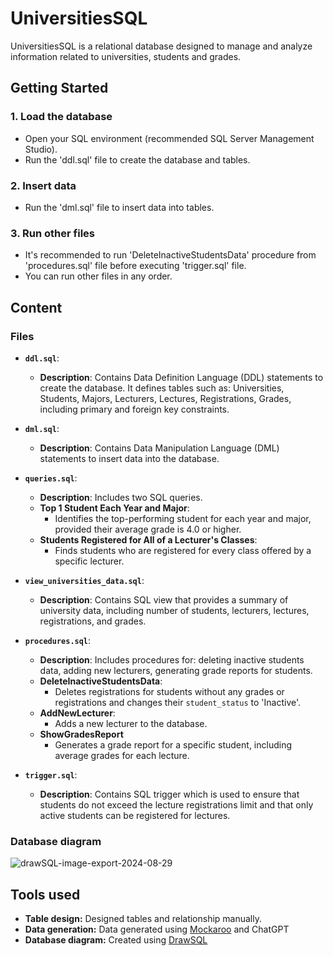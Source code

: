 # UniversitiesSQL
UniversitiesSQL is a relational database designed to manage and analyze information related to universities, students and grades.

## Getting Started

### 1. Load the database
* Open your SQL environment (recommended SQL Server Management Studio).
* Run the 'ddl.sql' file to create the database and tables.

### 2. Insert data
* Run the 'dml.sql' file to insert data into tables.

### 3. Run other files
* It's recommended to run 'DeleteInactiveStudentsData' procedure from 'procedures.sql' file before executing 'trigger.sql' file.
* You can run other files in any order.

## Content

### Files
* **`ddl.sql`**: 
  - **Description**: Contains Data Definition Language (DDL) statements to create the database. It defines tables such as: Universities, Students, Majors, Lecturers, Lectures, Registrations, Grades, including primary and foreign key constraints.

* **`dml.sql`**:
  - **Description**: Contains Data Manipulation Language (DML) statements to insert data into the database.

* **`queries.sql`**:
  - **Description**: Includes two SQL queries.
  - **Top 1 Student Each Year and Major**:
    - Identifies the top-performing student for each year and major, provided their average grade is 4.0 or higher.
  - **Students Registered for All of a Lecturer's Classes**:
    - Finds students who are registered for every class offered by a specific lecturer.


* **`view_universities_data.sql`**:
  - **Description**: Contains SQL view that provides a summary of university data, including number of students, lecturers, lectures, registrations, and grades.

* **`procedures.sql`**:
  - **Description**: Includes procedures for: deleting inactive students data, adding new lecturers, generating grade reports for students.
  - **DeleteInactiveStudentsData**:
    -  Deletes registrations for students without any grades or registrations and changes their `student_status` to 'Inactive'.
  - **AddNewLecturer**:
    - Adds a new lecturer to the database.
  - **ShowGradesReport**
    - Generates a grade report for a specific student, including average grades for each lecture.

* **`trigger.sql`**:
  - **Description**: Contains SQL trigger which is used to ensure that students do not exceed the lecture registrations limit and that only active students can be registered for lectures.



### Database diagram
![drawSQL-image-export-2024-08-29](https://github.com/user-attachments/assets/a410d7b4-a20b-4cc7-bb53-6b32678bc66f)


## Tools used
* **Table design:** Designed tables and relationship manually.
* **Data generation:** Data generated using [Mockaroo](https://www.mockaroo.com/) and ChatGPT
* **Database diagram:** Created using [DrawSQL](https://drawsql.app/)
